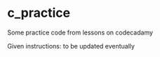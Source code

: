 # c_practice
Some practice code from lessons on codecadamy

Given instructions: to be updated eventually 
